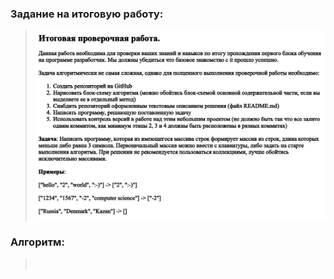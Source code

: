### **Задание на итоговую работу:**

>![](.\jpeg\task.jpg)

### **Алгоритм:**

>![](.\jpeg\algorithm.jpg)